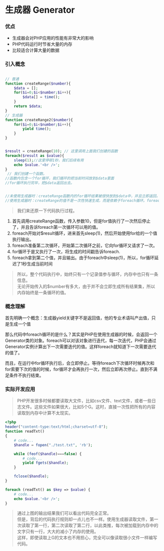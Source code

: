 # 生成器 Generator

### 优点
- 生成器会对PHP应用的性能有非常大的影响
- PHP代码运行时节省大量的内存
- 比较适合计算大量的数据

### 引入概念

```php 

// 普通
function createRange($number){
    $data = [];
    for($i=0;$i<$number;$i++){
        $data[] = time();
    }
    return $data;
}
// 生成器
function createRange2($number){
    for($i=0;$i<$number;$i++){
        yield time();
    }
}


$result = createRange(10); // 这里调用上面我们创建的函数
foreach($result as $value){
    sleep(1);//这里停顿1秒，我们后续有用
    echo $value.'<br />';
}
 // 我们创建一个函数。
//函数内包含一个for循环，我们循环的把当前时间放到$data里面
//for循环执行完毕，把$data返回出去。


//未使用生成器时：createRange函数内的for循环结果被很快放到$data中，并且立即返回。所以，foreach循环的是一个固定的数组。
//使用生成器时：createRange的值不是一次性快速生成，而是依赖于foreach循环。foreach循环一次，for执行一次。
```

> 我们来还原一下代码执行过程。  
1. 首先调用createRange函数，传入参数10，但是for值执行了一次然后停止了，并且告诉foreach第一次循环可以用的值。  
2. foreach开始对$result循环，进来首先sleep(1)，然后开始使用for给的一个值执行输出。  
3. foreach准备第二次循环，开始第二次循环之前，它向for循环又请求了一次。  
4. for循环于是又执行了一次，将生成的时间戳告诉foreach.  
5. foreach拿到第二个值，并且输出。由于foreach中sleep(1)，所以，for循环延迟了1秒生成当前时间  
>所以，整个代码执行中，始终只有一个记录值参与循环，内存中也只有一条信息。  
无论开始传入的$number有多大，由于并不会立即生成所有结果集，所以内存始终是一条循环的值。

### 概念理解

首先明确一个概念：生成器yield关键字不是返回值，他的专业术语叫产出值，只是生成一个值

那么代码中foreach循环的是什么？其实是PHP在使用生成器的时候，会返回一个Generator类的对象。foreach可以对该对象进行迭代，每一次迭代，PHP会通过Generator实例计算出下一次需要迭代的值。这样foreach就知道下一次需要迭代的值了。

而且，在运行中for循环执行后，会立即停止。等待foreach下次循环时候再次和for索要下次的值的时候，for循环才会再执行一次，然后立即再次停止。直到不满足条件不执行结束。

### 实际开发应用
> PHP开发很多时候都要读取大文件，比如csv文件、text文件，或者一些日志文件。这些文件如果很大，比如5个G。这时，直接一次性把所有的内容读取到内存中计算不太现实。

```php
<?php
header("content-type:text/html;charset=utf-8");
function readTxt()
{
    # code...
    $handle = fopen("./test.txt", 'rb');

    while (feof($handle)===false) {
        # code...
        yield fgets($handle);
    }

    fclose($handle);
}

foreach (readTxt() as $key => $value) {
    # code...
    echo $value.'<br />';
}
```

> 通过上图的输出结果我们可以看出代码完全正常。  
>但是，背后的代码执行规则却一点儿也不一样。使用生成器读取文件，第一次读取了第一行，第二次读取了第二行，以此类推，每次被加载到内存中的文字只有一行，大大的减小了内存的使用。  
>这样，即使读取上G的文本也不用担心，完全可以像读取很小文件一样编写代码。